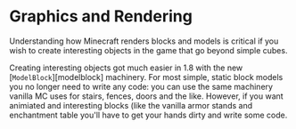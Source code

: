 Graphics and Rendering
======================

Understanding how Minecraft renders blocks and models is critical if you wish to create interesting objects in the game that go beyond simple cubes.

Creating interesting objects got much easier in 1.8 with the new [`ModelBlock`][modelblock] machinery.
For most simple, static block models you no longer need to write any code: you can use the same machinery vanilla MC uses for stairs, fences, doors and the like.
However, if you want animiated and interesting blocks (like the vanilla armor stands and enchantment table you'll have to get your hands dirty and write some code.

